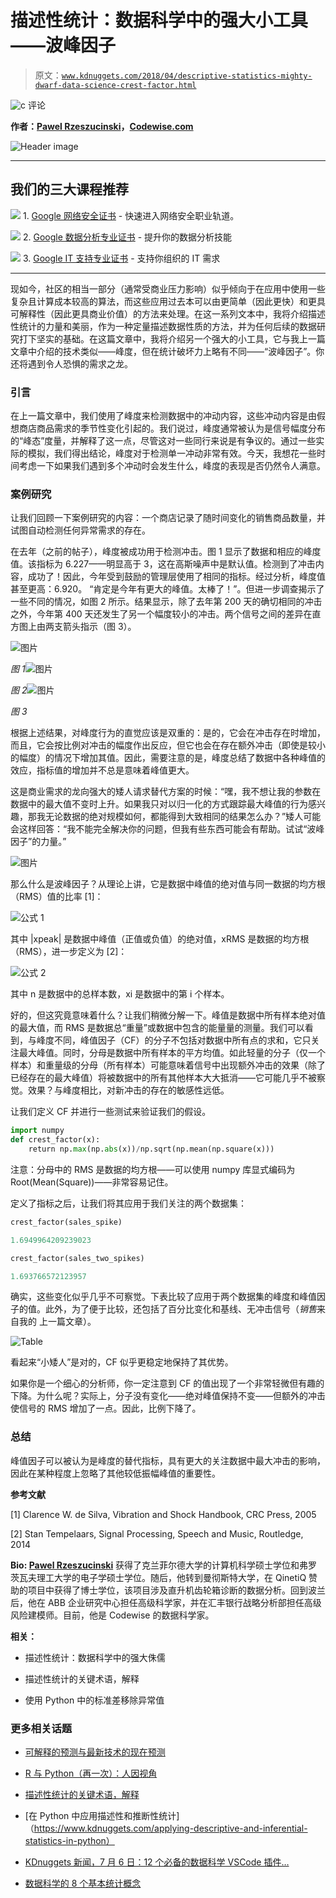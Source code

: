 # 描述性统计：数据科学中的强大小工具——波峰因子

> 原文：[`www.kdnuggets.com/2018/04/descriptive-statistics-mighty-dwarf-data-science-crest-factor.html`](https://www.kdnuggets.com/2018/04/descriptive-statistics-mighty-dwarf-data-science-crest-factor.html)

![c](img/3d9c022da2d331bb56691a9617b91b90.png) 评论

**作者：[Pawel Rzeszucinski](https://www.linkedin.com/in/pawelrzeszucinski/)，[Codewise.com](http://www.codewise.com/)**

![Header image](img/e28385e91bce779e441913ab38421363.png)

* * *

## 我们的三大课程推荐

![](img/0244c01ba9267c002ef39d4907e0b8fb.png) 1\. [Google 网络安全证书](https://www.kdnuggets.com/google-cybersecurity) - 快速进入网络安全职业轨道。

![](img/e225c49c3c91745821c8c0368bf04711.png) 2\. [Google 数据分析专业证书](https://www.kdnuggets.com/google-data-analytics) - 提升你的数据分析技能

![](img/0244c01ba9267c002ef39d4907e0b8fb.png) 3\. [Google IT 支持专业证书](https://www.kdnuggets.com/google-itsupport) - 支持你组织的 IT 需求

* * *

现如今，社区的相当一部分（通常受商业压力影响）似乎倾向于在应用中使用一些复杂且计算成本较高的算法，而这些应用过去本可以由更简单（因此更快）和更具可解释性（因此更具商业价值）的方法来处理。在这一系列文本中，我将介绍描述性统计的力量和美丽，作为一种定量描述数据性质的方法，并为任何后续的数据研究打下坚实的基础。在这篇文章中，我将介绍另一个强大的小工具，它与我上一篇文章中介绍的技术类似——峰度，但在统计破坏力上略有不同——“波峰因子”。你还将遇到令人恐惧的需求之龙。

### 引言

在上一篇文章中，我们使用了峰度来检测数据中的冲动内容，这些冲动内容是由假想商店商品需求的季节性变化引起的。我们说过，峰度通常被认为是信号幅度分布的“峰态”度量，并解释了这一点，尽管这对一些同行来说是有争议的。通过一些实际的模拟，我们得出结论，峰度对于检测单一冲动非常有效。今天，我想花一些时间考虑一下如果我们遇到多个冲动时会发生什么，峰度的表现是否仍然令人满意。

### 案例研究

让我们回顾一下案例研究的内容：一个商店记录了随时间变化的销售商品数量，并试图自动检测任何异常需求的存在。

在去年（之前的帖子），峰度被成功用于检测冲击。图 1 显示了数据和相应的峰度值。该指标为 6.227——明显高于 3，这在高斯噪声中是默认值。检测到了冲击内容，成功了！因此，今年受到鼓励的管理层使用了相同的指标。经过分析，峰度值甚至更高：6.920。 “肯定是今年有更大的峰值。太棒了！”。但进一步调查揭示了一些不同的情况，如图 2 所示。结果显示，除了去年第 200 天的确切相同的冲击之外，今年第 400 天还发生了另一个幅度较小的冲击。两个信号之间的差异在直方图上由两支箭头指示（图 3）。

![图片](img/3c962d2ccb636a83c8003829d81c258b.png)

*图 1*![图片](img/617a3c35fb986f9a225e6c98cb0cfc28.png)

*图 2*![图片](img/c4f272d6fafb9c08c8bc48728ac7bd00.png)

*图 3*

根据上述结果，对峰度行为的直觉应该是双重的：是的，它会在冲击存在时增加，而且，它会按比例对冲击的幅度作出反应，但它也会在存在额外冲击（即使是较小的幅度）的情况下增加其值。因此，需要注意的是，峰度总结了数据中各种峰值的效应，指标值的增加并不总是意味着峰值更大。

这是商业需求的龙向强大的矮人请求替代方案的时候：“嘿，我不想让我的参数在数据中的最大值不变时上升。如果我只对以归一化的方式跟踪最大峰值的行为感兴趣，那我无论数据的绝对规模如何，都能得到大致相同的结果怎么办？”矮人可能会这样回答：“我不能完全解决你的问题，但我有些东西可能会有帮助。试试“波峰因子”的力量。”

![图片](https://image.ibb.co/cinr9n/dragon_of_demand.png)

那么什么是波峰因子？从理论上讲，它是数据中峰值的绝对值与同一数据的均方根（RMS）值的比率 [1]：

![公式 1](img/452fe32043f4d042ecb64b77f5aae813.png)

其中 |xpeak| 是数据中峰值（正值或负值）的绝对值，xRMS 是数据的均方根（RMS），进一步定义为 [2]：

![公式 2](img/d2bff6cd377660d35a676ddc1e294a8b.png)

其中 n 是数据中的总样本数，xi 是数据中的第 i 个样本。

好的，但这究竟意味着什么？让我们稍微分解一下。峰值是数据中所有样本绝对值的最大值，而 RMS 是数据总“重量”或数据中包含的能量量的测量。我们可以看到，与峰度不同，峰值因子（CF）的分子不包括对数据中所有点的求和，它只关注最大峰值。同时，分母是数据中所有样本的平方均值。如此轻量的分子（仅一个样本）和重量级的分母（所有样本）可能意味着信号中出现额外冲击的效果（除了已经存在的最大峰值）将被数据中的所有其他样本大大抵消——它可能几乎不被察觉。效果？与峰度相比，对新冲击的存在的敏感性远低。

让我们定义 CF 并进行一些测试来验证我们的假设。

```py
import numpy
def crest_factor(x):
    return np.max(np.abs(x))/np.sqrt(np.mean(np.square(x)))
```

注意：分母中的 RMS 是数据的均方根——可以使用 numpy 库显式编码为 Root(Mean(Square))——非常容易记住。

定义了指标之后，让我们将其应用于我们关注的两个数据集：

```py
crest_factor(sales_spike)

1.6949964209239023

crest_factor(sales_two_spikes)

1.693766572123957
```

确实，这些变化似乎几乎不可察觉。下表比较了应用于两个数据集的峰度和峰值因子的值。此外，为了便于比较，还包括了百分比变化和基线、无冲击信号（*销售*来自我的 上一篇文章）。

![Table](img/632a8f5305501f781d608a5ebe03cb33.png)

看起来“小矮人”是对的，CF 似乎更稳定地保持了其优势。

如果你是一个细心的分析师，你一定注意到 CF 的值出现了一个非常轻微但有趣的下降。为什么呢？实际上，分子没有变化——绝对峰值保持不变——但额外的冲击使信号的 RMS 增加了一点。因此，比例下降了。

### 总结

峰值因子可以被认为是峰度的替代指标，具有更大的关注数据中最大冲击的影响，因此在某种程度上忽略了其他较低振幅峰值的重要性。

**参考文献**

[1] Clarence W. de Silva, Vibration and Shock Handbook, CRC Press, 2005

[2] Stan Tempelaars, Signal Processing, Speech and Music, Routledge, 2014

**Bio: [Pawel Rzeszucinski](https://www.linkedin.com/in/pawelrzeszucinski/)** 获得了克兰菲尔德大学的计算机科学硕士学位和弗罗茨瓦夫理工大学的电子学硕士学位。随后，他转到曼彻斯特大学，在 QinetiQ 赞助的项目中获得了博士学位，该项目涉及直升机齿轮箱诊断的数据分析。回到波兰后，他在 ABB 企业研究中心担任高级科学家，并在汇丰银行战略分析部担任高级风险建模师。目前，他是 Codewise 的数据科学家。

**相关：**

+   描述性统计：数据科学中的强大侏儒

+   描述性统计的关键术语，解释

+   使用 Python 中的标准差移除异常值

### 更多相关话题

+   [可解释的预测与最新技术的现在预测](https://www.kdnuggets.com/2021/12/sota-explainable-forecasting-and-nowcasting.html)

+   [R 与 Python（再一次）：人因视角](https://www.kdnuggets.com/2022/01/r-python-human-factor-perspective.html)

+   [描述性统计的关键术语，解释](https://www.kdnuggets.com/2017/05/descriptive-statistics-key-terms-explained.html)

+   [在 Python 中应用描述性和推断性统计]（https://www.kdnuggets.com/applying-descriptive-and-inferential-statistics-in-python）

+   [KDnuggets 新闻，7 月 6 日：12 个必备的数据科学 VSCode 插件…](https://www.kdnuggets.com/2022/n27.html)

+   [数据科学的 8 个基本统计概念](https://www.kdnuggets.com/2020/06/8-basic-statistics-concepts.html)
